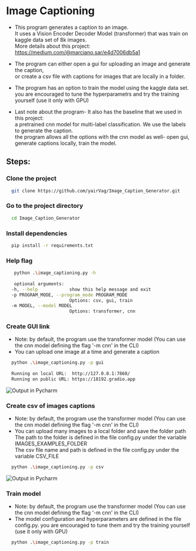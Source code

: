 # Image Captioning

- This program generates a caption to an image.  
It uses a Vision Encoder Decoder Model (transformer)
that was train on kaggle data set of 8k images.  
More details about this project: https://medium.com/@marciano.sar/e4d7006db5a1


- The program can either open a gui for uploading an image and generate the caption,  
or create a csv file with captions for images that are locally in a folder.


- The program has an option to train the model using the kaggle data set.   
you are encouraged to tune the hyperparametrs and try the training yourself (use it only with GPU)


- Last note about the program- It also has the baseline that we used in this project:  
 a pretrained cnn model for multi-label classification. We use the labels to generate the caption.   
the program allows all the options with the cnn model as well- open gui, generate captions locally, train the model.
 


## Steps: 

### Clone the project

```bash
  git clone https://github.com/yairVag/Image_Caption_Generator.git
```

### Go to the project directory

```bash
  cd Image_Caption_Generator
```

### Install dependencies

```bash
  pip install -r requirements.txt
```

### Help flag

```bash
   python .\image_captioning.py -h
   
   optional arguments:
  -h, --help            show this help message and exit
  -p PROGRAM_MODE, --program_mode PROGRAM_MODE
                        Options: csv, gui, train
  -m MODEL, --model MODEL
                        Options: transformer, cnn
```

### Create GUI link
* Note: by default, the program use the transformer model (You can use the cnn model defining the flag '-m cnn' in the CLI)
* You can upload one image at a time and generate a caption
```bash
  python .\image_captioning.py -p gui
  
  Running on local URL:  http://127.0.0.1:7860/
  Running on public URL: https://18192.gradio.app
```
  ![Output in Pycharm](https://user-images.githubusercontent.com/100131903/177012162-bac9cd0e-88cb-429f-bb3b-735a64ee193d.png)


### Create csv of images captions
* Note: by default, the program use the transformer model (You can use the cnn model defining the flag '-m cnn' in the CLI)
* You can upload many images to a local folder and save the folder path  
The path to the folder is defined in the file config.py under the variable IMAGES_EXAMPLES_FOLDER  
The csv file name and path is defined in the file config.py under the variable CSV_FILE
```bash
  python .\image_captioning.py -p csv
```
  ![Output in Pycharm](https://user-images.githubusercontent.com/100131903/177012497-3dde4aa3-d4a7-42fa-aedf-845fd939168d.png)


### Train model
* Note: by default, the program use the transformer model (You can use the cnn model defining the flag '-m cnn' in the CLI)
* The model configuration and hyperparameters are defined in the file config.py. you are encouraged to tune them and try the training yourself (use it only with GPU)
```bash
  python .\image_captioning.py -p train
```
